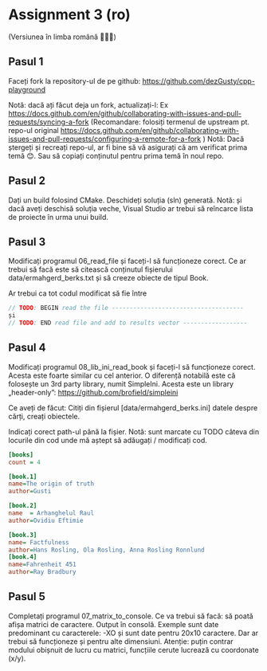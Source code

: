 # Assignment 3 (ro)

(Versiunea în limba română 🔷💛🚩)

## Pasul 1

Faceți fork la repository-ul de pe github: <https://github.com/dezGusty/cpp-playground>

Notă: dacă ați făcut deja un fork, actualizați-l:
Ex <https://docs.github.com/en/github/collaborating-with-issues-and-pull-requests/syncing-a-fork>
(Recomandare: folosiți termenul de upstream pt. repo-ul original <https://docs.github.com/en/github/collaborating-with-issues-and-pull-requests/configuring-a-remote-for-a-fork> )
Notă: Dacă ștergeți și recreați repo-ul, ar fi bine să vă asigurați că am verificat prima temă 😊. Sau să copiați conținutul pentru prima temă în noul repo.

## Pasul 2

Dați un build folosind CMake.
Deschideți soluția (sln) generată.
Notă: și dacă aveți deschisă soluția veche, Visual Studio ar trebui să reîncarce lista de proiecte în urma unui build.

## Pasul 3

Modificați programul 06_read_file și faceți-l să funcționeze corect. Ce ar trebui să facă este să citească conținutul fișierului data/ermahgerd_berks.txt și să creeze obiecte de tipul Book.

Ar trebui ca tot codul modificat să fie între

```cpp
// TODO: BEGIN read the file -------------------------------------
și
// TODO: END read file and add to results vector ------------------
```

## Pasul 4

Modificați programul 08_lib_ini_read_book și faceți-l să funcționeze corect. Acesta este foarte similar cu cel anterior. O diferență notabilă este că folosește un 3rd party library, numit SimpleIni. Acesta este un library „header-only”: <https://github.com/brofield/simpleini>

Ce aveți de făcut:
Citiți din fișierul [data/ermahgerd_berks.ini] datele despre cărți, creați obiectele.

Indicați corect path-ul până la fișier.
Notă: sunt marcate cu TODO câteva din locurile din cod unde mă aștept să adăugați / modificați cod.

```ini
[books]
count = 4

[book.1]
name=The origin of truth
author=Gusti

[book.2]
name  = Arhanghelul Raul
author=Ovidiu Eftimie

[book.3]
name= Factfulness
author=Hans Rosling, Ola Rosling, Anna Rosling Ronnlund
[book.4]
name=Fahrenheit 451
author=Ray Bradbury

```

## Pasul 5

Completați programul 07_matrix_to_console.
Ce va trebui să facă: să poată afișa matrici de caractere. Output în consolă.
Exemple sunt date predominant cu caracterele: -XO și sunt date pentru 20x10 caractere. Dar ar trebui să funcționeze și pentru alte dimensiuni.
Atenție: puțin contrar modului obișnuit de lucru cu matrici, funcțiile cerute lucrează cu coordonate (x/y).
